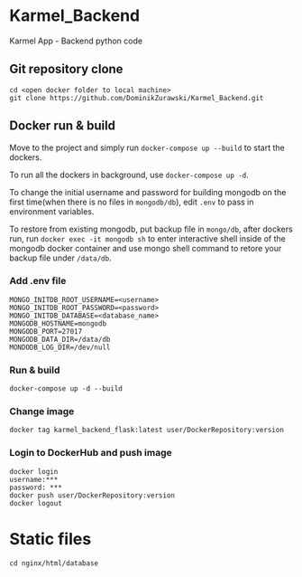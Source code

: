 # Karmel_Backend
Karmel App - Backend python code

## Git repository clone
```
cd <open docker folder to local machine>
git clone https://github.com/DominikZurawski/Karmel_Backend.git
```

## Docker run & build
Move to the project and simply run `docker-compose up --build` to start the dockers.

To run all the dockers in background, use `docker-compose up -d`.

To change the initial username and password for building mongodb on the first time(when there is no files in `mongodb/db`), edit `.env` to pass in environment variables.

To restore from existing mongodb, put backup file in `mongo/db`, after dockers run, run `docker exec -it mongodb sh` to enter interactive shell inside of the mongodb docker container and use mongo shell command to retore your backup file under `/data/db`.
### Add .env file
```
MONGO_INITDB_ROOT_USERNAME=<username>
MONGO_INITDB_ROOT_PASSWORD=<password>
MONGO_INITDB_DATABASE=<database_name>
MONGODB_HOSTNAME=mongodb
MONGODB_PORT=27017
MONGODB_DATA_DIR=/data/db
MONDODB_LOG_DIR=/dev/null
```
### Run & build
```
docker-compose up -d --build
```
### Change image
```
docker tag karmel_backend_flask:latest user/DockerRepository:version
```
### Login to DockerHub and push image
```
docker login
username:***
password: ***
docker push user/DockerRepository:version
docker logout
```
# Static files
```
cd nginx/html/database
```
